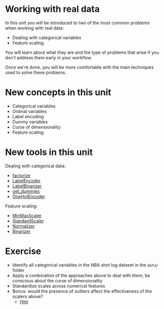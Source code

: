 # Working with real data

In this unit you will be introduced to two of the most common problems when working with real data:

* Dealing with categorical variables
* Feature scaling.

You will learn about what they are and the type of problems that arise if you don't address them early in your workflow.

Once we're done, you will be more comfortable with the main techniques used to solve these problems.

# New concepts in this unit

* Categorical variables
* Ordinal variables
* Label encoding
* Dummy variables
* Curse of dimensionality
* Feature scaling

# New tools in this unit

Dealing with categorical data:

* [factorize](http://pandas.pydata.org/pandas-docs/stable/generated/pandas.factorize.html)
* [LabelEncoder](http://scikit-learn.org/stable/modules/generated/sklearn.preprocessing.LabelEncoder.html)
* [LabelBinarizer](http://scikit-learn.org/stable/modules/generated/sklearn.preprocessing.LabelBinarizer.html)
* [get_dummies](http://pandas.pydata.org/pandas-docs/stable/generated/pandas.get_dummies.html)
* [OneHotEncoder](http://scikit-learn.org/stable/modules/generated/sklearn.preprocessing.OneHotEncoder.html)

Feature scaling:
* [MinMaxScaler](http://scikit-learn.org/stable/modules/generated/sklearn.preprocessing.MinMaxScaler.html)
* [StandardScaler](http://scikit-learn.org/stable/modules/generated/sklearn.preprocessing.StandardScaler.html)
* [Normalizer](http://scikit-learn.org/stable/modules/generated/sklearn.preprocessing.Normalizer.html)
* [Binarizer](http://scikit-learn.org/stable/modules/generated/sklearn.preprocessing.Binarizer.html)

# Exercise

* Identify all categorical variables in the NBA shot log dataset in the `data/` folder
* Apply a combination of the approaches above to deal with them, be conscious about the curse of dimensionality
* Standardize scales across numerical features
* Bonus: would the presence of outliers affect the effectiveness of the scalers above?
    * [Hint](http://scikit-learn.org/stable/auto_examples/preprocessing/plot_robust_scaling.html)

